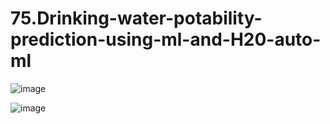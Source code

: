 # 75.Drinking-water-potability-prediction-using-ml-and-H20-auto-ml

![image](https://github.com/user-attachments/assets/4a3b6ef4-cff3-4330-b009-f64aa0a27a82)

![image](https://github.com/user-attachments/assets/8153214c-b7f7-48b2-b740-8141306612da)

